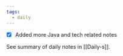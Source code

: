 ```yaml
---
tags:
  - daily
---
```


- [x] Added more Java and tech related notes


See summary of daily notes in [[Daily-s]].
